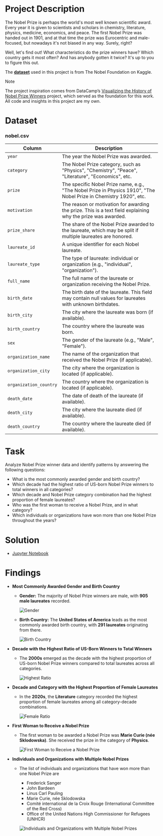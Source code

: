 # Project Description
The Nobel Prize is perhaps the world's most well known scientific award. Every year it is given to scientists and scholars in chemistry, literature, physics, medicine, economics, and peace. The first Nobel Prize was handed out in 1901, and at that time the prize was Eurocentric and male-focused, but nowadays it's not biased in any way. Surely, right?

Well, let's find out! What characteristics do the prize winners have? Which country gets it most often? And has anybody gotten it twice? It's up to you to figure this out.

The [**dataset**](https://www.kaggle.com/nobelfoundation/nobel-laureates) used in this project is from The Nobel Foundation on Kaggle.

> [!NOTE]  
> The project inspiration comes from DataCamp’s [Visualizing the History of Nobel Prize Winners](https://app.datacamp.com/learn/projects/441) project, which served as the foundation for this work.
> All code and insights in this project are my own.

# Dataset
### **nobel.csv**
| Column                  | Description                                                                                              |
|-------------------------|----------------------------------------------------------------------------------------------------------|
| `year`                  | The year the Nobel Prize was awarded.                                                                     |
| `category`              | The Nobel Prize category, such as "Physics", "Chemistry", "Peace", "Literature", "Economics", etc.       |
| `prize`                 | The specific Nobel Prize name, e.g., "The Nobel Prize in Physics 1910", "The Nobel Prize in Chemistry 1920", etc.                 |
| `motivation`            | The reason or motivation for awarding the prize. This is a text field explaining why the prize was awarded.|
| `prize_share`           | The share of the Nobel Prize awarded to the laureate, which may be split if multiple laureates are honored.|
| `laureate_id`           | A unique identifier for each Nobel laureate.                                                             |
| `laureate_type`         | The type of laureate: individual or organization (e.g., "individual", "organization").                    |
| `full_name`             | The full name of the laureate or organization receiving the Nobel Prize.                                  |
| `birth_date`            | The birth date of the laureate. This field may contain null values for laureates with unknown birthdates.  |
| `birth_city`            | The city where the laureate was born (if available).                                                     |
| `birth_country`         | The country where the laureate was born.                                                                  |
| `sex`                   | The gender of the laureate (e.g., "Male", "Female").                                                     |
| `organization_name`     | The name of the organization that received the Nobel Prize (if applicable).                              |
| `organization_city`     | The city where the organization is located (if applicable).                                              |
| `organization_country`  | The country where the organization is located (if applicable).                                           |
| `death_date`            | The date of death of the laureate (if available).                                                        |
| `death_city`            | The city where the laureate died (if available).                                                         |
| `death_country`         | The country where the laureate died (if available).                                                      |

# Task
Analyze Nobel Prize winner data and identify patterns by answering the following questions:
- What is the most commonly awarded gender and birth country?
- Which decade had the highest ratio of US-born Nobel Prize winners to total winners in all categories?
- Which decade and Nobel Prize category combination had the highest proportion of female laureates?
- Who was the first woman to receive a Nobel Prize, and in what category?
- Which individuals or organizations have won more than one Nobel Prize throughout the years?

# Solution
- [Jupyter Notebook](https://github.com/azizp128/data-science-projects/blob/main/a-visual-history-of-nobel-prize-winners/new-version/notebook.ipynb)

# Findings
- **Most Commonly Awarded Gender and Birth Country**
    - **Gender:** The majority of Nobel Prize winners are male, with **905 male laureates** recorded.
      
      ![Gender](https://raw.githubusercontent.com/azizp128/data-science-projects/refs/heads/main/a-visual-history-of-nobel-prize-winners/new-version/charts/gender.png)
    - **Birth Country:** The **United States of America** leads as the most commonly awarded birth country, with **291 laureates** originating from there.
      
      ![Birth Country](https://raw.githubusercontent.com/azizp128/data-science-projects/refs/heads/main/a-visual-history-of-nobel-prize-winners/new-version/charts/birth_country.png)
- **Decade with the Highest Ratio of US-Born Winners to Total Winners**
    - The **2000s** emerged as the decade with the highest proportion of US-born Nobel Prize winners compared to total laureates across all categories.

      ![Highest Ratio](https://raw.githubusercontent.com/azizp128/data-science-projects/refs/heads/main/a-visual-history-of-nobel-prize-winners/new-version/charts/highest_ratio.png)
- **Decade and Category with the Highest Proportion of Female Laureates**
    - In the **2020s**, the **Literature** category recorded the highest proportion of female laureates among all category-decade combinations.
      
      ![Female Ratio](https://raw.githubusercontent.com/azizp128/data-science-projects/refs/heads/main/a-visual-history-of-nobel-prize-winners/new-version/charts/female_ratio.png)
- **First Woman to Receive a Nobel Prize**
    - The first woman to be awarded a Nobel Prize was **Marie Curie (née Sklodowska)**. She received the prize in the category of **Physics**.
      
      ![First Woman to Receive a Nobel Prize](https://raw.githubusercontent.com/azizp128/data-science-projects/refs/heads/main/a-visual-history-of-nobel-prize-winners/new-version/charts/first_female_laureates.png)
- **Individuals and Organizations with Multiple Nobel Prizes**
    - The list of individuals and organizations that have won more than one Nobel Prize are
        - Frederick Sanger
        - John Bardeen
        - Linus Carl Pauling
        - Marie Curie, née Sklodowska
        - Comité international de la Croix Rouge (International Committee of the Red Cross)
        - Office of the United Nations High Commissioner for Refugees (UNHCR)
      
        ![Individuals and Organizations with Multiple Nobel Prizes](https://raw.githubusercontent.com/azizp128/data-science-projects/refs/heads/main/a-visual-history-of-nobel-prize-winners/new-version/charts/repeat_winners.png)
